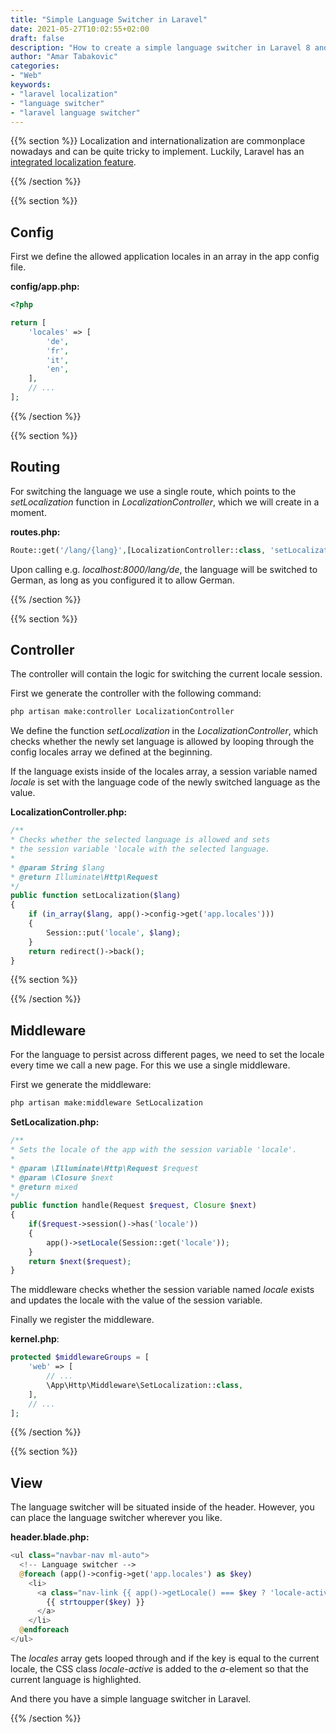 ```yaml
---
title: "Simple Language Switcher in Laravel"
date: 2021-05-27T10:02:55+02:00
draft: false
description: "How to create a simple language switcher in Laravel 8 and Blade."
author: "Amar Tabakovic"
categories:
- "Web"
keywords:
- "laravel localization"
- "language switcher"
- "laravel language switcher"
---
```

{{% section %}}
Localization and internationalization are commonplace nowadays and can be quite tricky to implement. Luckily, Laravel has an [integrated localization feature](https://laravel.com/docs/8.x/localization).

{{% /section %}}

{{% section %}}

## Config
First we define the allowed application locales in an array in the app config file.

**config/app.php:**

```php
<?php

return [
    'locales' => [
        'de',
        'fr',
        'it',
        'en',
    ],
    // ...
];
```

{{% /section %}}

{{% section %}}

## Routing

For switching the language we use a single route, which points to the *setLocalization* function in *LocalizationController*, which we will create in a moment.

**routes.php:**
```php
Route::get('/lang/{lang}',[LocalizationController::class, 'setLocalization'])->name('lang');
```

Upon calling e.g. *localhost:8000/lang/de*, the language will be switched to German, as long as you configured it to allow German.

{{% /section %}}

{{% section %}}

## Controller

The controller will contain the logic for switching the current locale session.

First we generate the controller with the following command:

```bash
php artisan make:controller LocalizationController
```

We define the function *setLocalization* in the *LocalizationController*, which checks whether the newly set language is allowed by looping through the config locales array we defined at the beginning. 

If the language exists inside of the locales array, a session variable named *locale* is set with the language code of the newly switched language as the value.

**LocalizationController.php:**

```php
/**
* Checks whether the selected language is allowed and sets
* the session variable 'locale with the selected language.
*
* @param String $lang
* @return Illuminate\Http\Request
*/
public function setLocalization($lang) 
{
    if (in_array($lang, app()->config->get('app.locales'))) 
    {
        Session::put('locale', $lang);
    }
    return redirect()->back();
}
```
{{% section %}}

{{% /section %}}

## Middleware
For the language to persist across different pages, we need to set the locale every time we call a new page. For this we use a single middleware.

First we generate the middleware:
```bash
php artisan make:middleware SetLocalization
```

**SetLocalization.php:**
```php
/**
* Sets the locale of the app with the session variable 'locale'.
*
* @param \Illuminate\Http\Request $request
* @param \Closure $next
* @return mixed
*/
public function handle(Request $request, Closure $next)
{
    if($request->session()->has('locale')) 
    {
        app()->setLocale(Session::get('locale'));
    }
    return $next($request);
}
```
The middleware checks whether the session variable named *locale* exists and updates the locale with the value of the session variable.

Finally we register the middleware.

**kernel.php**:
```php
protected $middlewareGroups = [
    'web' => [
        // ...
        \App\Http\Middleware\SetLocalization::class,
    ],
    // ...
];
```

{{% /section %}}

{{% section %}}

## View

The language switcher will be situated inside of the header. However, you can place the language switcher wherever you like.

**header.blade.php:**

```php
<ul class="navbar-nav ml-auto">
  <!-- Language switcher -->
  @foreach (app()->config->get('app.locales') as $key)
    <li>
      <a class="nav-link {{ app()->getLocale() === $key ? 'locale-active' : '' }}" href="{{ route('lang', $key) }}">
        {{ strtoupper($key) }}
      </a>
    </li>
  @endforeach
</ul>
```

The *locales* array gets looped through and if the key is equal to the current locale, the CSS class *locale-active* is added to the *a*-element so that the current language is highlighted.

And there you have a simple language switcher in Laravel.

{{% /section %}}